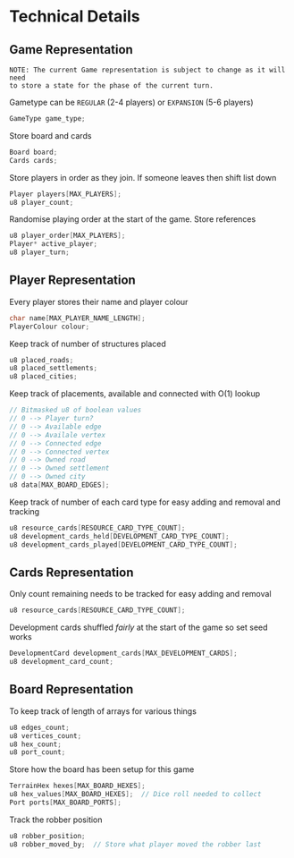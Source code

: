 # Technical Details

## Game Representation
```
NOTE: The current Game representation is subject to change as it will need
to store a state for the phase of the current turn.
```

Gametype can be `REGULAR` (2-4 players) or `EXPANSION` (5-6 players)
```c
GameType game_type;
```

Store board and cards
```c
Board board;
Cards cards;
```

Store players in order as they join. If someone leaves then shift list down
```c
Player players[MAX_PLAYERS];
u8 player_count;
```

Randomise playing order at the start of the game. Store references
```c
u8 player_order[MAX_PLAYERS];
Player* active_player;
u8 player_turn;
```

## Player Representation
Every player stores their name and player colour

```c
char name[MAX_PLAYER_NAME_LENGTH];
PlayerColour colour;
```

Keep track of number of structures placed
```c
u8 placed_roads;
u8 placed_settlements;
u8 placed_cities;
```

Keep track of placements, available and connected with O(1) lookup
```c
// Bitmasked u8 of boolean values
// 0 --> Player turn?
// 0 --> Available edge
// 0 --> Availale vertex
// 0 --> Connected edge
// 0 --> Connected vertex
// 0 --> Owned road
// 0 --> Owned settlement
// 0 --> Owned city
u8 data[MAX_BOARD_EDGES];
```

Keep track of number of each card type for easy adding and removal and tracking
```c
u8 resource_cards[RESOURCE_CARD_TYPE_COUNT];
u8 development_cards_held[DEVELOPMENT_CARD_TYPE_COUNT];
u8 development_cards_played[DEVELOPMENT_CARD_TYPE_COUNT];
```

## Cards Representation
Only count remaining needs to be tracked for easy adding and removal
```c
u8 resource_cards[RESOURCE_CARD_TYPE_COUNT];
```

Development cards shuffled _fairly_ at the start of the game so set seed works
```c
DevelopmentCard development_cards[MAX_DEVELOPMENT_CARDS];
u8 development_card_count;
```

## Board Representation
To keep track of length of arrays for various things
```c
u8 edges_count;
u8 vertices_count;
u8 hex_count;
u8 port_count;
```

Store how the board has been setup for this game
```c
TerrainHex hexes[MAX_BOARD_HEXES];
u8 hex_values[MAX_BOARD_HEXES];  // Dice roll needed to collect
Port ports[MAX_BOARD_PORTS];
```

Track the robber position
```c
u8 robber_position;
u8 robber_moved_by;  // Store what player moved the robber last
```
